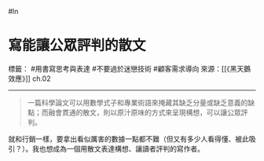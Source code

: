 #ln 
# 寫能讓公眾評判的散文
標籤： #用書寫思考與表達 #不要過於迷戀技術 #顧客需求導向 
來源：[[《黑天鵝效應》]] ch.02

---

> 一篇科學論文可以用數學式子和專業術語來掩藏其缺乏分量或缺乏意義的缺點；而融會貫通的散文，則以原汁原味的方式來呈現構想，可以讓公眾評判。

就和行銷一樣，要拿出看似厲害的數據一點都不難（但又有多少人看得懂、被此吸引？）。我也想成為一個用散文表達構想、讓讀者評判的寫作者。